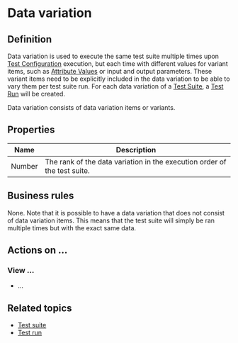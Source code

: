 # Data variation

## Definition

Data variation is used to execute the same test suite multiple times upon [Test Configuration](test-configuration) execution, but each time with different values for variant items, such as [Attribute Values](attribute-value) or input and output parameters. These variant items need to be explicitly included in the data variation to be able to vary them per test suite run. For each data variation of a [Test Suite](test-suite), a [Test Run](test-run) will be created.
 
Data variation consists of data variation items or variants.

## Properties
| Name | Description |
| ----------- | ----------- |
| Number | The rank of the data variation in the execution order of the test suite. |

## Business rules

None. 
Note that it is possible to have a data variation that does not consist of data variation items. This means that the test suite will simply be ran multiple times but with the exact same data.

## Actions on ...

### View ...
- ...

## Related topics
- [Test suite](test-suite)
- [Test run](test-run)
